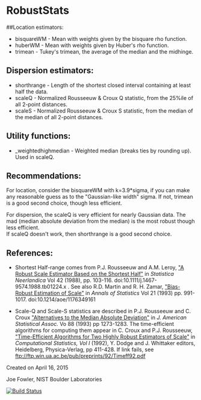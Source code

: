 # RobustStats

##Location estimators:
* bisquareWM     - Mean with weights given by the bisquare rho function.
* huberWM        - Mean with weights given by Huber's rho function.
* trimean        - Tukey's trimean, the average of the median and the midhinge.

## Dispersion estimators:
* shorthrange    - Length of the shortest closed interval containing at least half the data.  
* scaleQ         - Normalized Rousseeuw & Croux Q statistic, from the 25%ile of all 2-point distances.
* scaleS         - Normalized Rousseeuw & Croux S statistic, from the median of the median of all 2-point distances.

## Utility functions:
* _weightedhighmedian    - Weighted median (breaks ties by rounding up). Used in scaleQ.

## Recommendations:
For location, consider the bisquareWM with k=3.9*sigma, if you can make any reasonable
guess as to the "Gaussian-like width" sigma.  If not, trimean is a good second choice, though less
efficient.

For dispersion, the scaleQ is very efficient for nearly Gaussian data.  The mad (median absolute
deviation from the median) is the most robust though less efficient.  
If scaleQ doesn't work, then shorthrange is a good second choice.

## References:
* Shortest Half-range comes from P.J. Rousseeuw and A.M. Leroy, ["A Robust Scale Estimator Based on the Shortest Half"](http://onlinelibrary.wiley.com/doi/10.1111/j.1467-9574.1988.tb01224.x/abstract) in _Statistica Neerlandica_ Vol 42 (1988), pp. 103-116. doi:10.1111/j.1467-9574.1988.tb01224.x . See also R.D. Martin and R. H. Zamar, ["Bias-Robust Estimation of Scale"](http://projecteuclid.org/euclid.aos/1176349161)  in _Annals of Statistics_ Vol 21 (1993) pp. 991-1017.  doi:10.1214/aoe/1176349161

* Scale-Q and Scale-S statistics are described in P.J. Rousseeuw and C. Croux ["Alternatives to the Median Absolute Deviation"](http://www.jstor.org/stable/2291267) in _J. American Statistical Assoc._ Vo 88 (1993) pp 1273-1283. The time-efficient algorithms for computing them appear in C. Croux and P.J. Rousseeuw, ["Time-Efficient Algorithms for Two Highly Robust Estimators of Scale"](http://link.springer.com/chapter/10.1007/978-3-662-26811-7_58) in _Computational Statistics, Vol I_ (1992), Y. Dodge and J. Whittaker editors, Heidelberg, Physica-Verlag, pp 411-428. If link fails, see ftp://ftp.win.ua.ac.be/pub/preprints/92/Timeff92.pdf

Created on April 16, 2015

Joe Fowler, NIST Boulder Laboratories

[![Build Status](https://travis-ci.org/joefowler/RobustStats.jl.svg?branch=master)](https://travis-ci.org/joefowler/RobustStats.jl)
